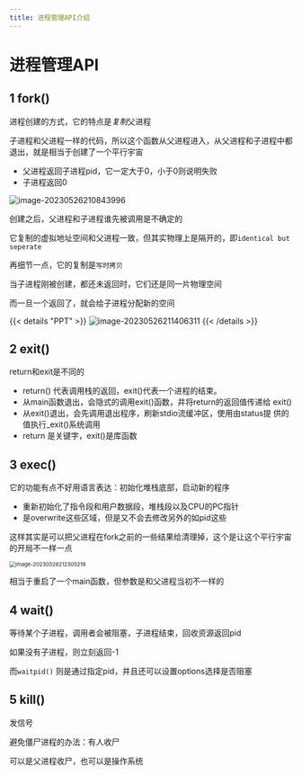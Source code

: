 ```yaml
---
title: 进程管理API介绍
---
```


# 进程管理API

## 1 fork()

进程创建的方式，它的特点是*复制*父进程

子进程和父进程一样的代码，所以这个函数从父进程进入，从父进程和子进程中都退出，就是相当于创建了一个平行宇宙

- 父进程返回子进程pid，它一定大于0，小于0则说明失败
- 子进程返回0

![image-20230526210843996](https://cdn.jsdelivr.net/gh/zvictorliu/typoraPics@main/img/image-20230526210843996.png)

创建之后，父进程和子进程谁先被调用是不确定的

它复制的虚拟地址空间和父进程一致，但其实物理上是隔开的，即`identical but seperate`

再细节一点，它的复制是`写时拷贝`

当子进程刚被创建，都还未返回时，它们还是同一片物理空间

而一旦一个返回了，就会给子进程分配新的空间

{{< details "PPT"  >}}
![image-20230526211406311](https://cdn.jsdelivr.net/gh/zvictorliu/typoraPics@main/img/image-20230526211406311.png)
{{< /details >}}

## 2 exit()

return和exit是不同的

- return() 代表调用栈的返回，exit()代表一个进程的结束。 
- 从main函数退出，会隐式的调用exit()函数，并将return的返回值传递给 exit() 
- 从exit()退出，会先调用退出程序，刷新stdio流缓冲区，使用由status提 供的值执行_exit()系统调用 
- return 是关键字，exit()是库函数

## 3 exec()

它的功能有点不好用语言表达：初始化堆栈底部，启动新的程序

- 重新初始化了指令段和用户数据段，堆栈段以及CPU的PC指针
- 是overwrite这些区域，但是又不会去修改另外的如pid这些

这样其实是可以把父进程在fork之前的一些结果给清理掉，这个是让这个平行宇宙的开局不一样一点

<img src="https://cdn.jsdelivr.net/gh/zvictorliu/typoraPics@main/img/image-20230526212305219.png" alt="image-20230526212305219" style="zoom:67%;" />

相当于重启了一个main函数，但参数是和父进程当初不一样的

## 4 wait()

等待某个子进程，调用者会被阻塞，子进程结束，回收资源返回pid

如果没有子进程，则立刻返回-1

而`waitpid()` 则是通过指定pid，并且还可以设置options选择是否阻塞

## 5 kill()

发信号



避免僵尸进程的办法：有人收尸

可以是父进程收尸，也可以是操作系统
